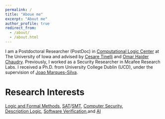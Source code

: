 ```yaml
---
permalink: /
title: "Aboue me"
excerpt: "About me"
author_profile: true
redirect_from: 
  - /about/
  - /about.html
---
```


I am a Postdoctoral Researcher (PostDoc) in 
[Computational Logic Center](http://clc.cs.uiowa.edu/site/index.shtml)
at The University of Iowa and advised by 
[Cesare Tinelli](https://homepage.cs.uiowa.edu/~tinelli/) 
and 
[Omar Haider Chaudry](https://homepage.cs.uiowa.edu/~comarhaider/). Previously, I worked as a Security Researcher in Mcafee Research Labs. I received a Ph.D. from University College Dublin (UCD), under the supervision of 
[Joao Marques-Silva](https://jpmarquessilva.github.io/).

Research Interests
======
[Logic and Formal Methods](https://formalmethods.wikia.org/wiki/Formal_methods), 
[SAT](https://en.wikipedia.org/wiki/Boolean_satisfiability_problem)/[SMT](https://en.wikipedia.org/wiki/Satisfiability_modulo_theories), 
[Computer Security](https://en.wikipedia.org/wiki/Computer_security),  
[Description Logic](https://en.wikipedia.org/wiki/Description_logic),
[Software Verification](https://en.wikipedia.org/wiki/Model_checking),and
[AI](https://en.wikipedia.org/wiki/Artificial_intelligence) 
